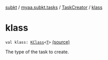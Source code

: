 [subkt](../../index.md) / [myaa.subkt.tasks](../index.md) / [TaskCreator](index.md) / [klass](./klass.md)

# klass

`val klass: `[`KClass`](https://kotlinlang.org/api/latest/jvm/stdlib/kotlin.reflect/-k-class/index.html)`<`[`T`](index.md#T)`>` [(source)](https://github.com/Myaamori/SubKt/blob/0.1.11/src/main/kotlin/myaa/subkt/tasks/tasks.kt#L234)

The type of the task to create.

